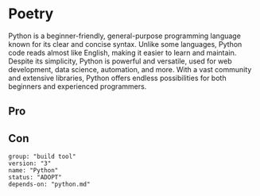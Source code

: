 # Poetry

Python is a beginner-friendly, general-purpose programming language known for its clear and concise syntax. Unlike some
languages, Python code reads almost like English, making it easier to learn and maintain. Despite its simplicity, Python
is powerful and versatile, used for web development, data science, automation, and more. With a vast community and
extensive libraries, Python offers endless possibilities for both beginners and experienced programmers.

## Pro

## Con

```
group: "build tool"
version: "3"
name: "Python"
status: "ADOPT"
depends-on: "python.md"
```